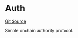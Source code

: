 # Auth
[Git Source](https://github.com/NaniDAO/accounts/blob/44c8bd0b54f258b0475456c068189981bc7af939/src/authority/Auth.sol)

Simple onchain authority protocol.


